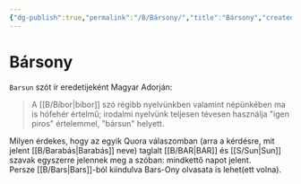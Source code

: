 ```yaml
---
{"dg-publish":true,"permalink":"/B/Bársony/","title":"Bársony","created":"2023-11-09T07:25","updated":"2024-10-23T21:00"}
---
```



# Bársony

`Barsun` szót ír eredetijeként Magyar Adorján:  
> A [[B/Bíbor\|bíbor]] szó régibb nyelvünkben valamint népünkében ma is hófehér értelmű; irodalmi nyelvünk teljesen tévesen használja "igen piros" értelemmel, "bársun" helyett.  

Milyen érdekes, hogy az egyik Quora válaszomban (arra a kérdésre, mit jelent [[B/Barabás\|Barabás]] neve) taglalt [[B/BAR\|BAR]] és [[S/Sun\|Sun]] szavak egyszerre jelennek meg a szóban: mindkettő napot jelent.  
Persze [[B/Bars\|Bars]]-ból kiindulva Bars-Ony olvasata is lehet(ett volna).  
